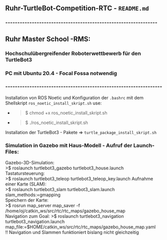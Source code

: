 ## Ruhr-TurtleBot-Competition-RTC -  `README.md`
### ---------------------------------------------------------------
## Ruhr Master School -RMS:
### Hochschulübergreifender Roboterwettbewerb für den TurtleBot3
### PC mit Ubuntu 20.4 - Focal Fossa  notwendig
### -----------------------------------------------------------------
Installation von ROS Noetic und Konfiguration der `.bashrc` mit dem Shellskript  `ros_noetic_install_skript.sh`
use: 
- >$ chmod +x ros_noetic_install_skript.sh        
- >$ ./ros_noetic_install_skript.sh

Installation der TurtleBot3 - Pakete =>     `turtle_package_install_skript.sh`

### Simulation in Gazebo mit Haus-Modell - Aufruf der Launch-Files:

Gazebo-3D-Simulation:           
    >$ roslaunch turtlebot3_gazebo turtlebot3_house.launch  
Tastatursteuerung:              
    >$ roslaunch turtlebot3_teleop turtlebot3_teleop_key.launch 
Aufnahme einer Karte (SLAM):    
    >$ roslaunch turtlebot3_slam turtlebot3_slam.launch slam_methods:=gmapping  
Speichern der Karte:            
    >$ rosrun map_server map_saver -f /home/oj/catkin_ws/src/rtc/rtc_maps/gazebo_house_map  
Navigation zum Goal:
    >$ roslaunch turtlebot3_navigation turtlebot3_navigation.launch map_file:=$HOME/catkin_ws/src/rtc/rtc_maps/gazebo_house_map.yaml    
                                !!  Navigation und Slammen funktioniert bislang nicht gleichzeitig

